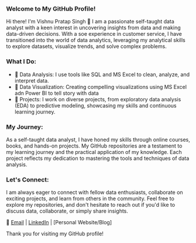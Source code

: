 ### Welcome to My GitHub Profile!
Hi there! I'm Vishnu Pratap Singh 👋
I am a passionate self-taught data analyst with a keen interest in uncovering insights from data and making data-driven decisions. With a soe experience in customer service, I have transitioned into the world of data analytics, leveraging my analytical skills to explore datasets, visualize trends, and solve complex problems.

### What I Do:
- 🔭 Data Analysis: I use tools like SQL and MS Excel to clean, analyze, and interpret data.
- 🔭 Data Visualization: Creating compelling visualizations using MS Excel adn Power BI to tell story with data
- 🔭 Projects: I work on diverse projects, from exploratory data analysis (EDA) to predictive modeling, showcasing my skills and continuous learning journey.

### My Journey:
As a self-taught data analyst, I have honed my skills through online courses, books, and hands-on projects. My GitHub repositories are a testament to my learning journey and the practical application of my knowledge. Each project reflects my dedication to mastering the tools and techniques of data analysis.

<!-- ## Featured Projects:
[Project 1 Name]: [Brief description of the project, what tools and techniques were used, and the insights gained or problems solved.] -->

### Let's Connect:
I am always eager to connect with fellow data enthusiasts, collaborate on exciting projects, and learn from others in the community. Feel free to explore my repositories, and don't hesitate to reach out if you'd like to discuss data, collaborate, or simply share insights.

📧 [Email](aartivishnu1212@gmail.com) | [LinkedIn](https://www.linkedin.com/in/vish1998/) |  [Personal Website/Blog]

Thank you for visiting my GitHub profile!
<!--
**VishnuPYadav/VishnuPYadav** is a ✨ _special_ ✨ repository because its `README.md` (this file) appears on your GitHub profile.

Here are some ideas to get you started:

- 🔭 I’m currently working on ...
- 🌱 I’m currently learning ...
- 👯 I’m looking to collaborate on ...
- 🤔 I’m looking for help with ...
- 💬 Ask me about ...
- 📫 How to reach me: ...
- 😄 Pronouns: ...
- ⚡ Fun fact: ...
-->
